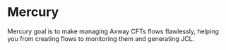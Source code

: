 # Mercury
Mercury goal is to make managing Axway CFTs flows flawlessly, helping you from creating flows to monitoring them and generating JCL.

